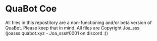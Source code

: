 # QuaBot Coe
All files in this repostitory are a non-functioning and/or beta version of QuaBot. Please keep that in mind.
All files are Copyright Joa_sss (joasss.quabot.xyz - Joa_sss#0001 on discord :))